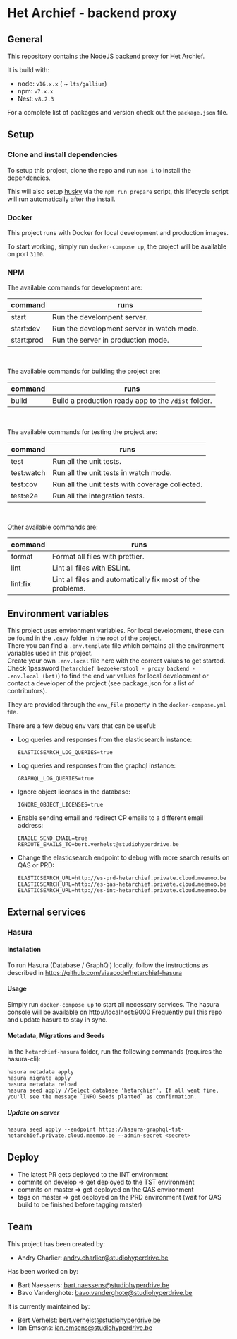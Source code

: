 # Het Archief - backend proxy

## General

This repository contains the NodeJS backend proxy for Het Archief.

It is build with:

- node: `v16.x.x` ( ~ `lts/gallium`)
- npm: `v7.x.x`
- Nest: `v8.2.3`

For a complete list of packages and version check out the `package.json` file.

## Setup

### Clone and install dependencies

To setup this project, clone the repo and run `npm i` to install the dependencies.

This will also setup [husky](https://github.com/typicode/husky) via the `npm run prepare` script,
this lifecycle script will run automatically after the install.

### Docker

This project runs with Docker for local development and production images.

To start working, simply run `docker-compose up`, the project will be available on port `3100`.

### NPM

The available commands for development are:

| command      | runs                                                                                                 |
|--------------|------------------------------------------------------------------------------------------------------|
| start        | Run the develompent server.                                                                          |
| start:dev    | Run the development server in watch mode.                                                            |
| start:prod   | Run the server in production mode.                                                                   |

<br>

The available commands for building the project are:

| command      | runs                                                                                                 |
|--------------|------------------------------------------------------------------------------------------------------|
| build        | Build a production ready app to the `/dist` folder.                                                  |

<br>

The available commands for testing the project are:

| command      | runs                                                                                                 |
|--------------|------------------------------------------------------------------------------------------------------|
| test         | Run all the unit tests.                                                                              |
| test:watch   | Run all the unit tests in watch mode.                                                                |
| test:cov     | Run all the unit tests with coverage collected.                                                      |
| test:e2e     | Run all the integration tests.                                                                       |

<br>

Other available commands are:

| command      | runs                                                                                                 |
|--------------|------------------------------------------------------------------------------------------------------|
| format       | Format all files with prettier.                                                                      |
| lint         | Lint all files with ESLint.                                                                          |
| lint:fix     | Lint all files and automatically fix most of the problems.                                           |

## Environment variables

This project uses environment variables. For local development, these can be found in the `.env/`
folder in the root of the project.  
There you can find a `.env.template` file which contains all the environment variables used in this
project.  
Create your own `.env.local` file here with the correct values to get started. Check 1password (`hetarchief bezoekerstool - proxy backend - .env.local (bzt)`)
to find the end var values for local development or contact
a developer of the project (see package.json for a list of contributors).

They are provided through the `env_file` property in the `docker-compose.yml` file.

There are a few debug env vars that can be useful:

* Log queries and responses from the elasticsearch instance:
  ```
  ELASTICSEARCH_LOG_QUERIES=true
  ```

* Log queries and responses from the graphql instance:
  ```
  GRAPHQL_LOG_QUERIES=true
  ```

* Ignore object licenses in the database:
  ```
  IGNORE_OBJECT_LICENSES=true
  ```

* Enable sending email and redirect CP emails to a different email address:
  ```
  ENABLE_SEND_EMAIL=true
  REROUTE_EMAILS_TO=bert.verhelst@studiohyperdrive.be 
  ```

* Change the elasticsearch endpoint to debug with more search results on QAS or PRD:
  ```
  ELASTICSEARCH_URL=http://es-prd-hetarchief.private.cloud.meemoo.be
  ELASTICSEARCH_URL=http://es-qas-hetarchief.private.cloud.meemoo.be
  ELASTICSEARCH_URL=http://es-int-hetarchief.private.cloud.meemoo.be
  ```

## External services

### Hasura

#### Installation

To run Hasura (Database / GraphQl) locally, follow the instructions as described in https://github.com/viaacode/hetarchief-hasura

#### Usage

Simply run ```docker-compose up``` to start all necessary services. The hasura console will be available on http://localhost:9000
Frequently pull this repo and update hasura to stay in sync.

#### Metadata, Migrations and Seeds

In the `hetarchief-hasura` folder, run the following commands (requires the hasura-cli):

```
hasura metadata apply
hasura migrate apply
hasura metadata reload
hasura seed apply //Select database 'hetarchief'. If all went fine, you'll see the message `INFO Seeds planted` as confirmation.
```

##### Update on server

```
hasura seed apply --endpoint https://hasura-graphql-tst-hetarchief.private.cloud.meemoo.be --admin-secret <secret>
```

## Deploy

* The latest PR gets deployed to the INT environment
* commits on develop => get deployed to the TST environment
* commits on master => get deployed on the QAS environment
* tags on master => get deployed on the PRD environment (wait for QAS build to be finished before tagging master)

## Team

This project has been created by:

- Andry Charlier: andry.charlier@studiohyperdrive.be

Has been worked on by:

- Bart Naessens: bart.naessens@studiohyperdrive.be
- Bavo Vanderghote: bavo.vanderghote@studiohyperdrive.be

It is currently maintained by:

- Bert Verhelst: bert.verhelst@studiohyperdrive.be
- Ian Emsens: ian.emsens@studiohyperdrive.be
